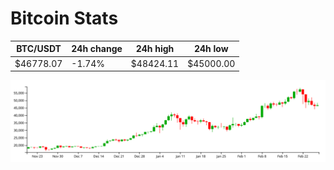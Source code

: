 # Bitcoin Stats

BTC/USDT|24h change|24h high|24h low|
|---|---|---|---|
|$46778.07|-1.74%|$48424.11|$45000.00|

<img src="./chart.svg">
